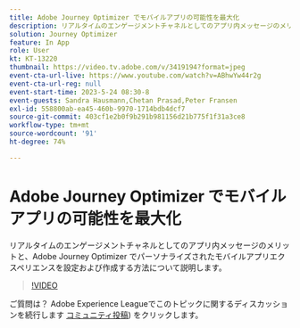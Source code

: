 ```yaml
---
title: Adobe Journey Optimizer でモバイルアプリの可能性を最大化
description: リアルタイムのエンゲージメントチャネルとしてのアプリ内メッセージのメリットと、Adobe Journey Optimizer でパーソナライズされたモバイルアプリエクスペリエンスを設定および作成する方法について説明します。
solution: Journey Optimizer
feature: In App
role: User
kt: KT-13220
thumbnail: https://video.tv.adobe.com/v/3419194?format=jpeg
event-cta-url-live: https://www.youtube.com/watch?v=ABhwYw44r2g
event-cta-url-reg: null
event-start-time: 2023-5-24 08:30-8
event-guests: Sandra Hausmann,Chetan Prasad,Peter Fransen
exl-id: 558800ab-ea45-460b-9970-1714bdb4dcf7
source-git-commit: 403cf1e2b0f9b291b981156d21b775f1f31a3ce8
workflow-type: tm+mt
source-wordcount: '91'
ht-degree: 74%

---
```


# Adobe Journey Optimizer でモバイルアプリの可能性を最大化

リアルタイムのエンゲージメントチャネルとしてのアプリ内メッセージのメリットと、Adobe Journey Optimizer でパーソナライズされたモバイルアプリエクスペリエンスを設定および作成する方法について説明します。

>[!VIDEO](https://video.tv.adobe.com/v/3419194/?quality=12&learn=on)

ご質問は？ Adobe Experience Leagueでこのトピックに関するディスカッションを続行します [コミュニティ投稿](https://experienceleaguecommunities.adobe.com/t5/journey-optimizer-discussions/experience-league-live-post-session-discussion-maximize-your/td-p/599638)) をクリックします。
